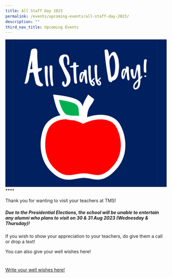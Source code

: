```yaml
---
title: All Staff Day 2023
permalink: /events/upcoming-events/all-staff-day-2023/
description: ""
third_nav_title: Upcoming Events
---
```

![](/images/all%20staff%20day.png)****

Thank you for wanting to visit your teachers at TMS!
 
##### Due to the Presidential Elections, the school will be *unable to entertain any alumni* who plans to visit on 30 & 31 Aug 2023 (Wednesday & Thursday)!

If you wish to show your appreciation to your teachers, do give them a call or drop a text!

You can also give your well wishes here!
# 
[Write your well wishes here!](https://tinyurl.com/TMSAwishesASD2023)